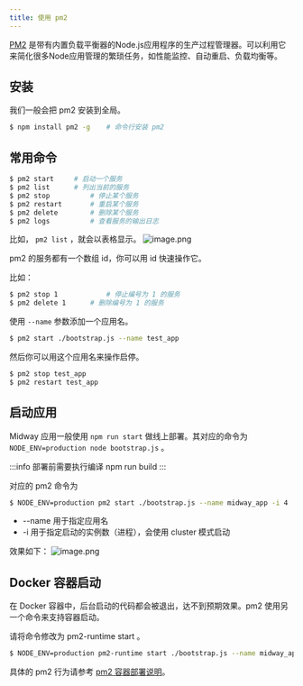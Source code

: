 ```yaml
---
title: 使用 pm2
---
```


  [PM2](https://github.com/Unitech/pm2) 是带有内置负载平衡器的Node.js应用程序的生产过程管理器。可以利用它来简化很多Node应用管理的繁琐任务，如性能监控、自动重启、负载均衡等。


## 安装


我们一般会把 pm2 安装到全局。
```bash
$ npm install pm2 -g    # 命令行安装 pm2
```


## 常用命令
```bash
$ pm2 start   	# 启动一个服务
$ pm2 list    	# 列出当前的服务
$ pm2 stop			# 停止某个服务
$ pm2 restart		# 重启某个服务
$ pm2 delete		# 删除某个服务
$ pm2 logs			# 查看服务的输出日志
```
比如， `pm2 list` ，就会以表格显示。
![image.png](https://cdn.nlark.com/yuque/0/2021/png/501408/1616560437389-b193a0d0-b463-49f1-a347-8dec20e7504d.png#align=left&display=inline&height=310&margin=%5Bobject%20Object%5D&name=image.png&originHeight=310&originWidth=1065&size=165090&status=done&style=none&width=1065)


pm2 的服务都有一个数组 id，你可以用 id 快速操作它。


比如：
```bash
$ pm2 stop 1			# 停止编号为 1 的服务
$ pm2 delete 1		# 删除编号为 1 的服务
```
使用 `--name` 参数添加一个应用名。
```bash
$ pm2 start ./bootstrap.js --name test_app
```
然后你可以用这个应用名来操作启停。


```bash
$ pm2 stop test_app
$ pm2 restart test_app
```


## 启动应用


Midway 应用一般使用 `npm run start` 做线上部署。其对应的命令为 `NODE_ENV=production node bootstrap.js` 。


:::info
部署前需要执行编译 npm run build
:::


对应的 pm2 命令为
```bash
$ NODE_ENV=production pm2 start ./bootstrap.js --name midway_app -i 4
```

- --name 用于指定应用名
- -i 用于指定启动的实例数（进程），会使用 cluster 模式启动



效果如下：
![image.png](https://cdn.nlark.com/yuque/0/2021/png/501408/1616562075255-088155ee-7c4f-4eae-b5c5-db826f78b519.png#align=left&display=inline&height=189&margin=%5Bobject%20Object%5D&name=image.png&originHeight=189&originWidth=1008&size=48357&status=done&style=none&width=1008)


## Docker 容器启动


在 Docker 容器中，后台启动的代码都会被退出，达不到预期效果。pm2 使用另一个命令来支持容器启动。


请将命令修改为 pm2-runtime start 。
```bash
$ NODE_ENV=production pm2-runtime start ./bootstrap.js --name midway_app -i 4
```


具体的 pm2 行为请参考 [pm2 容器部署说明](https://www.npmjs.com/package/pm2#container-support)。